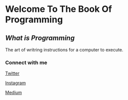# Welcome To The Book Of Programming

## ___What is Programming___

The art of writring instructions for a computer to execute.


### **Connect with me**

[Twitter](https://twitter.com/FullStackJQN)

[Instagram](https://www.instagram.com/j_queue_n/)

[Medium](https://jqn.medium.com/)